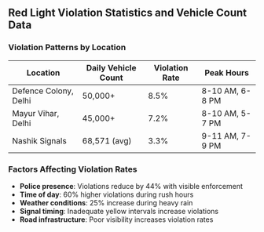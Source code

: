 ##  Red Light Violation Statistics and Vehicle Count Data

###  Violation Patterns by Location

| Location | Daily Vehicle Count | Violation Rate | Peak Hours |
|---|---|---|---|
| Defence Colony, Delhi | 50,000+ | 8.5% | 8-10 AM, 6-8 PM |
| Mayur Vihar, Delhi | 45,000+ | 7.2% | 8-10 AM, 5-7 PM |
| Nashik Signals | 68,571 (avg) | 3.3% | 9-11 AM, 7-9 PM |

###  Factors Affecting Violation Rates

- **Police presence**: Violations reduce by 44% with visible enforcement
- **Time of day**: 60% higher violations during rush hours
- **Weather conditions**: 25% increase during heavy rain
- **Signal timing**: Inadequate yellow intervals increase violations
- **Road infrastructure**: Poor visibility increases violation rates